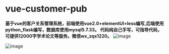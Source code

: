 # vue-customer-pub
**基于vue的客户关系管理系统，前端使用vue2.0+elementUI+less编写,后端使用python_flask编写，数据库使用mysql5.7.33。 
代码纯自己手写，可指导代码，可提供12000字学术论文等服务。微信wx_zqx1220。**
![image](https://user-images.githubusercontent.com/56585164/226938245-56eebeab-5179-434f-a437-c943e223eb55.png)

![image](https://user-images.githubusercontent.com/56585164/226938203-330ab808-b698-4f0b-937e-69acc79a934d.png)
